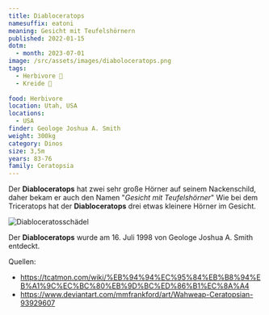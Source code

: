 ```yaml
---
title: Diabloceratops
namesuffix: eatoni
meaning: Gesicht mit Teufelshörnern
published: 2022-01-15
dotm:
  - month: 2023-07-01
image: /src/assets/images/diaboloceratops.png
tags:
  - Herbivore 🌿
  - Kreide 🦴
  
food: Herbivore
location: Utah, USA
locations:
  - USA
finder: Geologe Joshua A. Smith
weight: 300kg
category: Dinos
size: 3,5m
years: 83-76
family: Ceratopsia
---
```

Der **Diabloceratops** hat zwei sehr große Hörner auf seinem Nackenschild, daher bekam er auch den Namen "*Gesicht mit Teufelshörner*" Wie bei dem Triceratops hat der **Diabloceratops** drei etwas kleinere Hörner im Gesicht.

![Diabloceratosschädel](/src/assets/images/diabloceratops-schädel.jpg)

Der **Diabloceratops** wurde am 16. Juli 1998 von Geologe Joshua A. Smith entdeckt.

Quellen:

* <https://tcatmon.com/wiki/%EB%94%94%EC%95%84%EB%B8%94%EB%A1%9C%EC%BC%80%EB%9D%BC%ED%86%B1%EC%8A%A4>
* <https://www.deviantart.com/mmfrankford/art/Wahweap-Ceratopsian-93929607>
